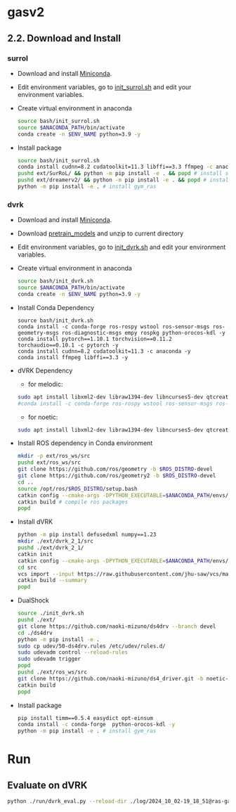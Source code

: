 # gasv2


## 2.2. Download and Install

### surrol
- Download and install [Miniconda](https://docs.anaconda.com/miniconda/).

- Edit environment variables, go to [init_surrol.sh](./bash/init_surrol.sh) and edit your environment variables.

- Create virtual environment in anaconda
    ```sh
    source bash/init_surrol.sh 
    source $ANACONDA_PATH/bin/activate 
    conda create -n $ENV_NAME python=3.9 -y
    ```

- Install package 
    ```sh
    source bash/init_surrol.sh
    conda install cudnn=8.2 cudatoolkit=11.3 libffi==3.3 ffmpeg -c anaconda -c conda-forge -y
    pushd ext/SurRoL/ && python -m pip install -e . && popd # install surrol
    pushd ext/dreamerv2/ && python -m pip install -e . && popd # install dreamerv2
    python -m pip install -e . # install gym_ras
    ```
### dvrk
- Download and install [Miniconda](https://docs.anaconda.com/miniconda/).
- Download [pretrain_models](https://mycuhk-my.sharepoint.com/:f:/g/personal/1155097177_link_cuhk_edu_hk/Elg2xxj3URNJhm6cCNf8GzwBVJXCOfrtLiL83xXECN_7VQ?e=do3lV8&download=1) and unzip to current directory

- Edit environment variables, go to [init_dvrk.sh](./bash/init_dvrk.sh) and edit your environment variables.

- Create virtual environment in anaconda
    ```sh
    source bash/init_dvrk.sh 
    source $ANACONDA_PATH/bin/activate 
    conda create -n $ENV_NAME python=3.9 -y
    ```
- Install Conda Dependency
    ```
    source bash/init_dvrk.sh 
    conda install -c conda-forge ros-rospy wstool ros-sensor-msgs ros-geometry-msgs ros-diagnostic-msgs empy rospkg python-orocos-kdl -y 
    conda install pytorch==1.10.1 torchvision==0.11.2 torchaudio==0.10.1 -c pytorch -y
    conda install cudnn=8.2 cudatoolkit=11.3 -c anaconda -y 
    conda install ffmpeg libffi==3.3 -y
    ```
- dVRK Dependency
    - for melodic:
    ```sh
    sudo apt install libxml2-dev libraw1394-dev libncurses5-dev qtcreator swig sox espeak cmake-curses-gui cmake-qt-gui git subversion gfortran libcppunit-dev libqt5xmlpatterns5-dev  libbluetooth-dev python-wstool python-vcstool python-catkin-tools
    #conda install -c conda-forge ros-rospy wstool ros-sensor-msgs ros-geometry-msgs ros-diagnostic-msgs -y # additional install for melodic since it uses python2.7, need to reinstall all ros dependency
    ```
    - for noetic:
    ```sh
    sudo apt install libxml2-dev libraw1394-dev libncurses5-dev qtcreator swig sox espeak cmake-curses-gui cmake-qt-gui git subversion gfortran libcppunit-dev libqt5xmlpatterns5-dev libbluetooth-dev python3-pyudev python3-wstool python3-vcstool python3-catkin-tools python3-osrf-pycommon
    ```
- Install ROS dependency in Conda environment
    ```sh
    mkdir -p ext/ros_ws/src 
    pushd ext/ros_ws/src 
    git clone https://github.com/ros/geometry -b $ROS_DISTRO-devel 
    git clone https://github.com/ros/geometry2 -b $ROS_DISTRO-devel
    cd ..
    source /opt/ros/$ROS_DISTRO/setup.bash
    catkin config --cmake-args -DPYTHON_EXECUTABLE=$ANACONDA_PATH/envs/$ENV_NAME/bin/python3.9 -DPYTHON_INCLUDE_DIR=$ANACONDA_PATH/envs/$ENV_NAME/include/python3.9 -DPYTHON_LIBRARY=$ANACONDA_PATH/envs/$ENV_NAME/lib/libpython3.9.so
    catkin build # compile ros packages
    popd
    ```
- Install dVRK
    ```sh
    python -m pip install defusedxml numpy==1.23
    mkdir ./ext/dvrk_2_1/src
    pushd ./ext/dvrk_2_1/
    catkin init
    catkin config --cmake-args -DPYTHON_EXECUTABLE=$ANACONDA_PATH/envs/$ENV_NAME/bin/python3.9 -DPYTHON_INCLUDE_DIR=$ANACONDA_PATH/envs/$ENV_NAME/include/python3.9 -DPYTHON_LIBRARY=$ANACONDA_PATH/envs/$ENV_NAME/lib/libpython3.9.so
    cd src
    vcs import --input https://raw.githubusercontent.com/jhu-saw/vcs/main/ros1-dvrk-2.1.0.vcs --recursive
    catkin build --summary
    popd
    ```
- DualShock
    ```sh
    source ./init_dvrk.sh
    pushd ./ext/
    git clone https://github.com/naoki-mizuno/ds4drv --branch devel
    cd ./ds4drv
    python -m pip install -e .
    sudo cp udev/50-ds4drv.rules /etc/udev/rules.d/
    sudo udevadm control --reload-rules
    sudo udevadm trigger
    popd
    pushd ./ext/ros_ws/src
    git clone https://github.com/naoki-mizuno/ds4_driver.git -b noetic-devel # Do not need to modify for melodic user, use noetic branch to support python3
    catkin build
    popd
    ```

- Install package 
    ```sh
    pip install timm==0.5.4 easydict opt-einsum
    conda install -c conda-forge  python-orocos-kdl -y
    python -m pip install -e . # install gym_ras
    ``````


# Run

## Evaluate on dVRK

```sh
python ./run/dvrk_eval.py --reload-dir ./log/2024_10_02-19_18_51@ras-gasv2_surrol-dsa1@dreamerv2-gasv2-high_oracle-train_every1@seed0  --reload-envtag gasv2_dvrk dsa1 --online-eval --visualize --vis-tag obs rgb dsa mask --online-eps 20 --save-prefix xxx
```